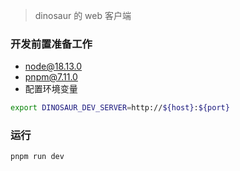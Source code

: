 > dinosaur 的 web 客户端

### 开发前置准备工作

- node@18.13.0
- pnpm@7.11.0
- 配置环境变量

```bash
export DINOSAUR_DEV_SERVER=http://${host}:${port}
```

### 运行

```bash
pnpm run dev
```
